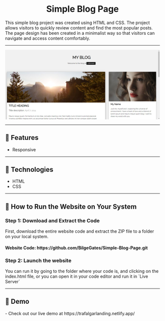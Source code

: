 <h1 align="center">Simple Blog Page</h1>
<p>This simple blog project was created using HTML and CSS. The project allows visitors to quickly review content and find the most popular posts. The page design has been created in a minimalist way so that visitors can navigate and access content comfortably.</p>
<hr />
<img src="./img/Project.jpg" >
<hr />
<h2>🍿 Features </h2>
<ul>   
<li>Responsive</li>
</ul>
<hr />
<h2>🍿 Technologies </h2>
<ul>
<li>HTML</li>
<li>CSS</Li>
</ul>
<hr />
<h2>🍿 How to Run the Website on Your System </h2>
<h3> Step 1: Download and Extract the Code </h3>
<p>First, download the entire website code and extract the ZIP file to a folder on your local system.</p>
<h4>Website Code: https://github.com/BilgeGates/Simple-Blog-Page.git</h4>
<h3>Step 2: Launch the website </h3>
<p>You can run it by going to the folder where your code is, and clicking on the index.html file, or you can open it in your code editor and run it in `Live Server`</p>
<hr />
<h2>🍿 Demo </h2>
<p> - Check out our live demo at https://trafalgarlanding.netlify.app/ </p>
